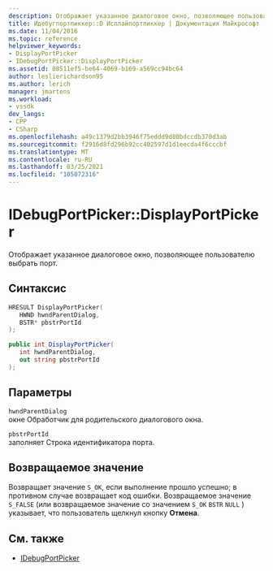 ```yaml
---
description: Отображает указанное диалоговое окно, позволяющее пользователю выбрать порт.
title: Идебугпортпиккер::D Исплайпортпиккер | Документация Майкрософт
ms.date: 11/04/2016
ms.topic: reference
helpviewer_keywords:
- DisplayPortPicker
- IDebugPortPicker::DisplayPortPicker
ms.assetid: 08511ef5-be64-4069-b169-a569cc94bc64
author: leslierichardson95
ms.author: lerich
manager: jmartens
ms.workload:
- vssdk
dev_langs:
- CPP
- CSharp
ms.openlocfilehash: a49c1379d2bb3946f75eddd9d80bdccdb370d3ab
ms.sourcegitcommit: f2916d8fd296b92cc402597d1d1eecda4f6cccbf
ms.translationtype: MT
ms.contentlocale: ru-RU
ms.lasthandoff: 03/25/2021
ms.locfileid: "105072316"
---
```

# <a name="idebugportpickerdisplayportpicker"></a>IDebugPortPicker::DisplayPortPicker
Отображает указанное диалоговое окно, позволяющее пользователю выбрать порт.

## <a name="syntax"></a>Синтаксис

```cpp
HRESULT DisplayPortPicker(
   HWND hwndParentDialog,
   BSTR* pbstrPortId
);
```

```csharp
public int DisplayPortPicker(
   int hwndParentDialog,
   out string pbstrPortId
);
```

## <a name="parameters"></a>Параметры
`hwndParentDialog`\
окне Обработчик для родительского диалогового окна.

`pbstrPortId`\
заполняет Строка идентификатора порта.

## <a name="return-value"></a>Возвращаемое значение
 Возвращает значение `S_OK`, если выполнение прошло успешно; в противном случае возвращает код ошибки. Возвращаемое значение `S_FALSE` (или возвращаемое значение со значением `S_OK` `BSTR` `NULL` ) указывает, что пользователь щелкнул кнопку **Отмена**.

## <a name="see-also"></a>См. также
- [IDebugPortPicker](../../../extensibility/debugger/reference/idebugportpicker.md)
